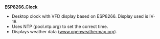 **ESP8266_Clock**
 - Desktop clock with VFD display based on ESP8266. Display used is IV-18. 
 - Uses NTP (pool.ntp.org) to set the correct time.
 - Displays weather data (www.openweathermap.org).